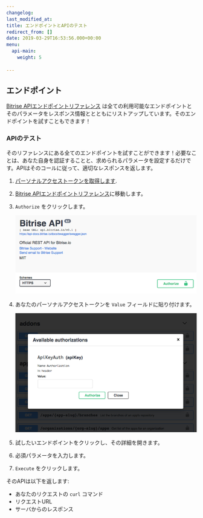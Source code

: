 ```yaml
---
changelog: 
last_modified_at: 
title: エンドポイントとAPIのテスト
redirect_from: []
date: 2019-03-29T16:53:56.000+00:00
menu:
  api-main:
    weight: 5

---
```

## エンドポイント

[Bitrise APIエンドポイントリファレンス](https://api-docs.bitrise.io) は全ての利用可能なエンドポイントとそのパラメータをレスポンス情報ととともにリストアップしています。そのエンドポイントを試すこともできます！

### APIのテスト

そのリファレンスにある全てのエンドポイントを試すことができます！必要なことは、あなた自身を認証することと、求められるパラメータを設定するだけです。APIはそのコールに従って、適切なレスポンスを返します。

1. [パーソナルアクセストークンを取得します](/api/v0.1#acquiring-a-personal-access-token).
2. [Bitrise APIエンドポイントリファレンス](https://api-docs.bitrise.io)に移動します。
3. `Authorize` をクリックします。

   ![{{ page.title }}](/img/authorize.png)
4. あなたのパーソナルアクセストークンを `Value` フィールドに貼り付けます。

   ![{{ page.title }}](/img/available-auth.png)
5. 試したいエンドポイントをクリックし、その詳細を開きます。
6. 必須パラメータを入力します。
7. `Execute` をクリックします。

そのAPIは以下を返します:

* あなたのリクエストの `curl` コマンド
* リクエストURL
* サーバからのレスポンス
